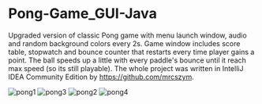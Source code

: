 # Pong-Game_GUI-Java
 Upgraded version of classic Pong game with menu launch window, audio and random background colors every 2s.
 Game window includes score table, stopwatch and bounce counter that restarts every time player gains a point.
 The ball speeds up a little with every paddle's bounce until it reach max speed (so its still playable).
 The whole project was written in IntelliJ IDEA Community Edition by https://github.com/mrcszym.
 
![pong1](https://user-images.githubusercontent.com/81679054/115010251-79819b80-9ead-11eb-9f12-223aac224855.png)
![pong3](https://user-images.githubusercontent.com/81679054/115010275-81414000-9ead-11eb-9eda-5aa67695635d.png)
![pong2](https://user-images.githubusercontent.com/81679054/115010291-83a39a00-9ead-11eb-9eaf-343a895f5390.png)
![pong4](https://user-images.githubusercontent.com/81679054/115013004-cf0b7780-9eb0-11eb-8ad2-cc899ffaaa03.png)
